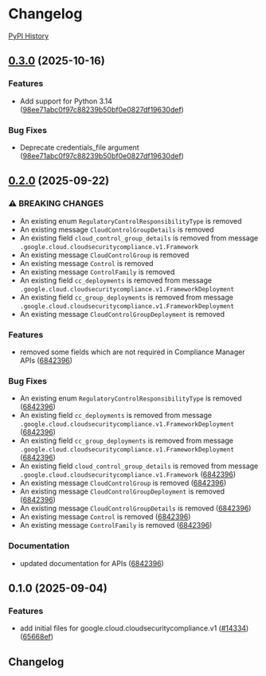 # Changelog

[PyPI History][1]

[1]: https://pypi.org/project/google-cloud-cloudsecuritycompliance/#history

## [0.3.0](https://github.com/googleapis/google-cloud-python/compare/google-cloud-cloudsecuritycompliance-v0.2.0...google-cloud-cloudsecuritycompliance-v0.3.0) (2025-10-16)


### Features

* Add support for Python 3.14  ([98ee71abc0f97c88239b50bf0e0827df19630def](https://github.com/googleapis/google-cloud-python/commit/98ee71abc0f97c88239b50bf0e0827df19630def))


### Bug Fixes

* Deprecate credentials_file argument  ([98ee71abc0f97c88239b50bf0e0827df19630def](https://github.com/googleapis/google-cloud-python/commit/98ee71abc0f97c88239b50bf0e0827df19630def))

## [0.2.0](https://github.com/googleapis/google-cloud-python/compare/google-cloud-cloudsecuritycompliance-v0.1.0...google-cloud-cloudsecuritycompliance-v0.2.0) (2025-09-22)


### ⚠ BREAKING CHANGES

* An existing enum `RegulatoryControlResponsibilityType` is removed
* An existing message `CloudControlGroupDetails` is removed
* An existing field `cloud_control_group_details` is removed from message `.google.cloud.cloudsecuritycompliance.v1.Framework`
* An existing message `CloudControlGroup` is removed
* An existing message `Control` is removed
* An existing message `ControlFamily` is removed
* An existing field `cc_deployments` is removed from message `.google.cloud.cloudsecuritycompliance.v1.FrameworkDeployment`
* An existing field `cc_group_deployments` is removed from message `.google.cloud.cloudsecuritycompliance.v1.FrameworkDeployment`
* An existing message `CloudControlGroupDeployment` is removed

### Features

* removed some fields which are not required in Compliance Manager APIs ([6842396](https://github.com/googleapis/google-cloud-python/commit/6842396f3662264aa1beca9a5a08f9d0f171483a))


### Bug Fixes

* An existing enum `RegulatoryControlResponsibilityType` is removed ([6842396](https://github.com/googleapis/google-cloud-python/commit/6842396f3662264aa1beca9a5a08f9d0f171483a))
* An existing field `cc_deployments` is removed from message `.google.cloud.cloudsecuritycompliance.v1.FrameworkDeployment` ([6842396](https://github.com/googleapis/google-cloud-python/commit/6842396f3662264aa1beca9a5a08f9d0f171483a))
* An existing field `cc_group_deployments` is removed from message `.google.cloud.cloudsecuritycompliance.v1.FrameworkDeployment` ([6842396](https://github.com/googleapis/google-cloud-python/commit/6842396f3662264aa1beca9a5a08f9d0f171483a))
* An existing field `cloud_control_group_details` is removed from message `.google.cloud.cloudsecuritycompliance.v1.Framework` ([6842396](https://github.com/googleapis/google-cloud-python/commit/6842396f3662264aa1beca9a5a08f9d0f171483a))
* An existing message `CloudControlGroup` is removed ([6842396](https://github.com/googleapis/google-cloud-python/commit/6842396f3662264aa1beca9a5a08f9d0f171483a))
* An existing message `CloudControlGroupDeployment` is removed ([6842396](https://github.com/googleapis/google-cloud-python/commit/6842396f3662264aa1beca9a5a08f9d0f171483a))
* An existing message `CloudControlGroupDetails` is removed ([6842396](https://github.com/googleapis/google-cloud-python/commit/6842396f3662264aa1beca9a5a08f9d0f171483a))
* An existing message `Control` is removed ([6842396](https://github.com/googleapis/google-cloud-python/commit/6842396f3662264aa1beca9a5a08f9d0f171483a))
* An existing message `ControlFamily` is removed ([6842396](https://github.com/googleapis/google-cloud-python/commit/6842396f3662264aa1beca9a5a08f9d0f171483a))


### Documentation

* updated documentation for APIs ([6842396](https://github.com/googleapis/google-cloud-python/commit/6842396f3662264aa1beca9a5a08f9d0f171483a))

## 0.1.0 (2025-09-04)


### Features

* add initial files for google.cloud.cloudsecuritycompliance.v1 ([#14334](https://github.com/googleapis/google-cloud-python/issues/14334)) ([65668ef](https://github.com/googleapis/google-cloud-python/commit/65668ef8d9e1015609410caa8f67d9f00f322626))

## Changelog

